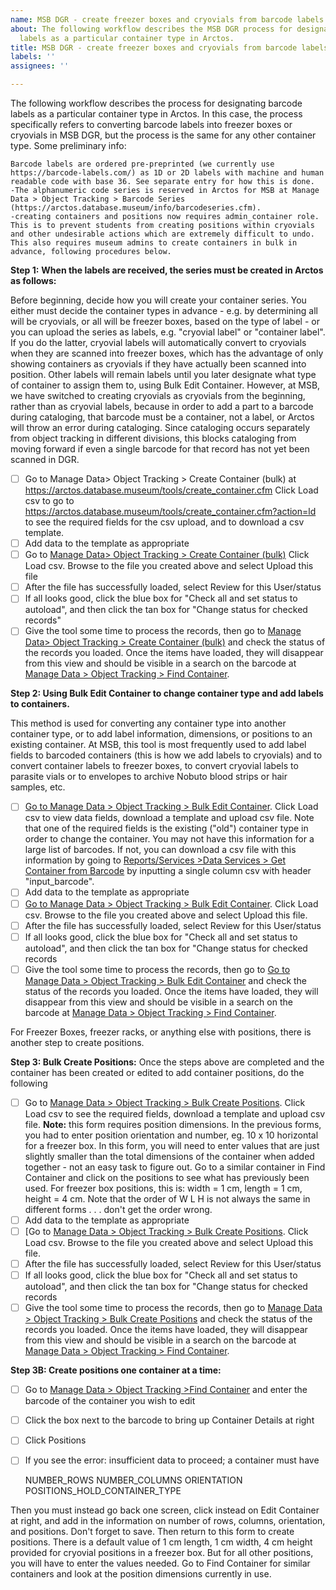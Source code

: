 ```yaml
---
name: MSB DGR - create freezer boxes and cryovials from barcode labels
about: The following workflow describes the MSB DGR process for designating barcode
  labels as a particular container type in Arctos.
title: MSB DGR - create freezer boxes and cryovials from barcode labels
labels: ''
assignees: ''

---
```


The following workflow describes the process for designating barcode labels as a particular container type in Arctos. In this case, the process specifically refers to converting barcode labels into freezer boxes or cryovials in MSB DGR, but the process is the same for any other container type.
Some preliminary info:

    Barcode labels are ordered pre-preprinted (we currently use https://barcode-labels.com/) as 1D or 2D labels with machine and human readable code with base 36. See separate entry for how this is done.
    -The alphanumeric code series is reserved in Arctos for MSB at Manage Data > Object Tracking > Barcode Series (https://arctos.database.museum/info/barcodeseries.cfm).
    -creating containers and positions now requires admin_container role. This is to prevent students from creating positions within cryovials and other undesirable actions which are extremely difficult to undo. This also requires museum admins to create containers in bulk in advance, following procedures below.

**Step 1:** **When the labels are received, the series must be created in Arctos as follows:**

Before beginning, decide how you will create your container series. You either must decide the container types in advance - e.g. by determining all will be cryovials, or all will be freezer boxes, based on the type of label - or you can upload the series as labels, e.g. "cryovial label" or "container label". If you do the latter, cryovial labels will automatically convert to cryovials when they are scanned into freezer boxes, which has the advantage of only showing containers as cryovials if they have actually been scanned into position. Other labels will remain labels until you later designate what type of container to assign them to, using Bulk Edit Container. However, at MSB, we have switched to creating cryovials as cryovials from the beginning, rather than as cryovial labels, because in order to add a part to a barcode during cataloging, that barcode must be a container, not a label, or Arctos will throw an error during cataloging. Since cataloging occurs separately from object tracking in different divisions, this blocks cataloging from moving forward if even a single barcode for that record has not yet been scanned in DGR. 

- [ ] Go to Manage Data> Object Tracking > Create Container (bulk) at https://arctos.database.museum/tools/create_container.cfm Click Load csv to go to https://arctos.database.museum/tools/create_container.cfm?action=ld to see the required fields for the csv upload, and to download a csv template. 
- [ ] Add data to the template as appropriate
- [ ] Go to [Manage Data> Object Tracking > Create Container (bulk)](https://arctos.database.museum/tools/create_container.cfm) Click Load csv. Browse to the file you created above and select Upload this file
- [ ] After the file has successfully loaded, select Review for this User/status
- [ ] If all looks good, click the blue box for "Check all and set status to autoload", and then click the tan box for "Change status for checked records"
- [ ] Give the tool some time to process the records, then go to [Manage Data> Object Tracking > Create Container (bulk)](https://arctos.database.museum/tools/create_container.cfm) and check the status of the records you loaded. Once the items have loaded, they will disappear from this view and should be visible in a search on the barcode at [Manage Data > Object Tracking > Find Container](https://arctos.database.museum/findContainer.cfm).

**Step 2: Using Bulk Edit Container to change container type and add labels to containers.**

This method is used for converting any container type into another container type, or to add label information, dimensions, or positions to an existing container.  At MSB, this tool is most frequently used to add label fields to barcoded containers (this is how we add labels to cryovials) and to convert container labels to freezer boxes, to convert cryovial labels to parasite vials or to envelopes to archive Nobuto blood strips or hair samples, etc. 

- [ ] [Go to Manage Data > Object Tracking > Bulk Edit Container](https://arctos.database.museum/tools/bulkEditContainer.cfm). Click Load csv to view data fields, download a template and upload csv file. Note that one of the required fields is the existing ("old") container type in order to change the container. You may not have this information for a large list of barcodes. If not, you can download a csv file with this information by going to [Reports/Services >Data Services > Get Container from Barcode](https://arctos.database.museum/DataServices/getContainerFromBarcode.cfm) by inputting a single column csv with header "input_barcode".
- [ ] Add data to the template as appropriate
- [ ] [Go to Manage Data > Object Tracking > Bulk Edit Container](https://arctos.database.museum/tools/bulkEditContainer.cfm). Click Load csv. Browse to the file you created above and select Upload this file.
-[ ] After the file has successfully loaded, select Review for this User/status
-[ ] If all looks good, click the blue box for "Check all and set status to autoload", and then click the tan box for "Change status for checked records
- [ ] Give the tool some time to process the records, then go to [Go to Manage Data > Object Tracking > Bulk Edit Container](https://arctos.database.museum/tools/bulkEditContainer.cfm) and check the status of the records you loaded. Once the items have loaded, they will disappear from this view and should be visible in a search on the barcode at [Manage Data > Object Tracking > Find Container](https://arctos.database.museum/findContainer.cfm).

For Freezer Boxes, freezer racks, or anything else with positions, there is another step to create positions.

**Step 3: Bulk Create Positions:**
Once the steps above are completed and the container has been created or edited to add container positions, do the following

-[ ] Go to [Manage Data > Object Tracking > Bulk Create Positions](https://arctos.database.museum/tools/bulkCreateContainerPositions.cfm). Click Load csv to see the required fields, download a template and upload csv file. **Note:** this form requires position dimensions. In the previous forms, you had to enter position orientation and number, eg. 10 x 10 horizontal for a freezer box.  In this form, you will need to enter values that are just slightly smaller than the total dimensions of the container when added together - not an easy task to figure out. Go to a similar container in Find Container and click on the positions to see what has previously been used. For freezer box positions, this is:  width = 1 cm, length = 1 cm, height = 4 cm.  Note that the order of W L H is not always the same in different forms  . . . don't get the order wrong.
- [ ] Add data to the template as appropriate
- [ ] [Go to [Manage Data > Object Tracking > Bulk Create Positions](https://arctos.database.museum/tools/bulkCreateContainerPositions.cfm). Click Load csv. Browse to the file you created above and select Upload this file.
-[ ] After the file has successfully loaded, select Review for this User/status
-[ ] If all looks good, click the blue box for "Check all and set status to autoload", and then click the tan box for "Change status for checked records
-[ ] Give the tool some time to process the records, then go to [Manage Data > Object Tracking > Bulk Create Positions](https://arctos.database.museum/tools/bulkCreateContainerPositions.cfm) and check the status of the records you loaded. Once the items have loaded, they will disappear from this view and should be visible in a search on the barcode at [Manage Data > Object Tracking > Find Container](https://arctos.database.museum/findContainer.cfm).

**Step 3B: Create positions one container at a time:**
- [ ] Go to [Manage Data > Object Tracking >Find Container](https://arctos.database.museum/findContainer.cfm) and enter the barcode of the container you wish to edit
-[ ] Click the box next to the barcode to bring up Container Details at right
-[ ] Click Positions
-[ ] If you see the error: 
insufficient data to proceed; a container must have

    NUMBER_ROWS
    NUMBER_COLUMNS
    ORIENTATION
    POSITIONS_HOLD_CONTAINER_TYPE

Then you must instead go back one screen, click instead on Edit Container at right, and add in the information on number of rows, columns, orientation, and positions. Don't forget to save. Then return to this form to create positions.
There is a default value of 1 cm length, 1 cm width, 4 cm height provided for cryovial positions in a freezer box. But for all other positions, you will have to enter the values needed. Go to Find Container for similar containers and look at the position dimensions currently in use.
